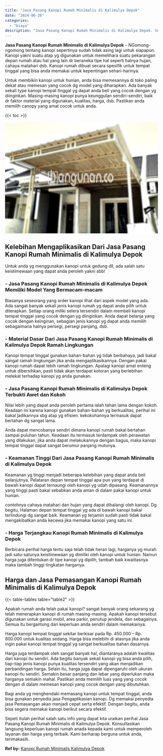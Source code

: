 ```yaml
---
title: "Jasa Pasang Kanopi Rumah Minimalis di Kalimulya Depok"
date: "2024-06-26"
categories: 
  - "biaya"
description: "Jasa Pasang Kanopi Rumah Minimalis di Kalimulya Depok. Sepeti itulah perihal salah satu info yang dapat kita uraikan perihal Jasa Pasang Kanopi Rumah Minimal..."
---
```


**Jasa Pasang Kanopi Rumah Minimalis di Kalimulya Depok** – NGomong-ngomong tentang kanopi sepertinya sudah tidak asing lagi untuk siapapun. Kanopi yakni suatu atap yg digunakan untuk memelihara suatu pekarangan depan rumah atau hal yang lain dr beraneka tipe hal seperti halnya hujan, cahaya matahari dsb. Kanopi rumah dibuat secara spesifik untuk tempat tinggal yang bisa anda memakai untuk kepentingan sehari-harinya.

Untuk membikin kanopi untuk hunian, anda bisa memesannya di toko paling dekat atau memesan yang cocok dg model yang diharapkan. Ada banyak sekali type kanopi tempat tinggal yg dapat anda beli yang cocok dengan yg diinginkan. Masing-masing kanopi punya keunggulan sendiri-sendiri, baik dr faktor material yang digunakan, kualitas, harga, dsb. Pastikan anda memilih canopy yang amat cocok untuk anda.

{{< toc >}}

![Jasa Pasang Kanopi Rumah Minimalis di Kalimulya Depok](/images/harga-kanopi-minimalis-17.png)

## Kelebihan Mengaplikasikan Dari Jasa Pasang Kanopi Rumah Minimalis di Kalimulya Depok

Untuk anda yg menggunakan kanopi untuk gedung dll, ada salah satu keistimewaan yang dapat anda peroleh yakni sbb!

### \- Jasa Pasang Kanopi Rumah Minimalis di Kalimulya Depok Memiliki Model Yang Bermacam-macam

Biasanya seseorang yang order kanopi lihat dari aspek model yang ada. Ada sangat banyak sekali jenis kanopi rumah yg dapat anda pilih untuk diterapkan. Setiap orang miliki selera tersendiri dalam membeli kanopi tempat tinggal yang cocok dengan yg diinginkan. Anda dapat belanja yang cocok dengan keinginan, sebagian jenis kanopi yg dapat anda memilih sebagaimana halnya persegi, persegi panjang, dsb.

### \- Material Dasar Dari Jasa Pasang Kanopi Rumah Minimalis di Kalimulya Depok Ramah Lingkungan

Kanopi tempat tinggal gunakan bahan-bahan yg tidak berbahaya, jadi bakal sangat ramah lingkungan jika anda mengaplikasikannya. Dengan pakai kanopi rumah dapat lebih ramah lingkungan. Apalagi kanopi amat enteng untuk dibersihkan, pasti tidak akan terdapat kotoran yang berlebihan melekat terhadap kanopi yg anda gunakan.

### \- Jasa Pasang Kanopi Rumah Minimalis di Kalimulya Depok Terbukti Awet dan Kokoh

Nilai lebih yang dapat anda peroleh pertama ialah tahan lama dengan kokoh. Keadaan ini karena kanopi gunakan bahan-bahan yg berkualitas, perihal ini bakal jadikannya sbg atap yg efisien. kekokohannya termasuk dapat bertahan dg sangat lama.

Anda dapat mencobanya sendiri dimana kanopi rumah bakal bertahan sampai puluhan tahun. Keadaan itu termasuk terdampak oleh perawatan yang dilakukan, jika anda dapat melakukannya dengan bagus, maka kanopi tempat tinggal dapat sangat berumur panjang mutunya.

### \- Keamanan Tinggi Dari Jasa Pasang Kanopi Rumah Minimalis di Kalimulya Depok

Keamanan yg tinggi menjadi beberapa kelebihan yang dapat anda beli selanjutnya. Pelataran depan tempat tinggal apa pun yang terdapat di bawah kanopi dapat ternaungi oleh kanopi yg udah dipasang. Keamanannya yang tinggi pasti bakal sebabkan anda aman di dalam pakai kanopi untuk hunian.

contohnya cahaya matahari dan hujan yang dapat dihalangi oleh kanopi. Dg begitu, Halaman depan tempat tinggal yg ada di bawah kanopi bakal terlindungi dg sangat baik. Keamanan yg terjamin sudah pasti tidak bakal mengakibatkan anda kecewa jika memakai kanopi yang satu ini.

### \- Harga Terjangkau Kanopi Rumah Minimalis di Kalimulya Depok

Berbicara perihal harga tentu saja telah tidak heran lagi, harganya yg murah jadi satu-satunya keistimewaan yg dimiliki oleh kanopi untuk hunian. Namun harga juga ditentukan dr tipe kanopi yg dipilih, tambah baik kwalitasnya maka tambah tinggi tingkatan harganya.

## Harga dan Jasa Pemasangan Kanopi Rumah Minimalis di Kalimulya Depok

{{< table-tables table="table2" >}}

Apakah rumah anda telah pakai kanopi? sangat banyak orang sekarang yg telah menerapkan kanopi di rumah masing-masing. Apakah kanopi tersebut digunakan untuk garasi mobil, area parkir, penutup jendela, dan sebagainya. Semua itu bergantung dari keperluan anda sendiri dalam memakainya.

Harga kanopi tempat tinggal sekitar berkisar pada Rp. 450.000 – Rp. 800.000 untuk kualitas sedang. Harga bisa melebihi di atasnya jika anda ingin pakai kanopi tempat tinggal yg sangat berkualitas bahan dasarnya.

Harga juga terdampak oleh sangat banyak hal, diantaranya adalah kwalitas dari kanopi itu sendiri. Ada begitu banyak sekali kanopi yg bisa anda pilih, tiap-tiap jenis kanopi punya kualitas tersendiri yang akan menjadikan perbandingan harga. Selain itu, harga juga dapat dipengaruhi oleh ukuran kanopi itu sendiri. Semakin besar panjang dan lebar yang diperlukan maka harganya semakin mahal. Pastikan anda memilih luas yang yang cocok dengan di dalam memesan kanopi yang cocok dengan yang dibutuhkan.

Bagi anda yg menghendaki memasang kanopi untuk tempat tinggal, anda bisa gunakan penyedia jasa Pengaplikasian kanopi. Dg memakai penyedia jasa Pemasangan akan menjadi cepat serta efektif. Dengan begitu, anda bisa segera memakai kanopi berikut secara efektif.

Sepeti itulah perihal salah satu info yang dapat kita uraikan perihal Jasa Pasang Kanopi Rumah Minimalis di Kalimulya Depok. Konsultasikan langsung keperluan kanopi rumah anada kepada kami untuk memperoleh layanan dan harga yang terbaik. Kami berharap berguna untuk anda, terimakasih.

**Ref by:**  [Kanopi Rumah Minimalis Kalimulya Depok](https://id.wikipedia.org/wiki/Kanopi)
